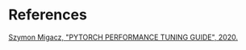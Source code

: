 
# References
[Szymon Migacz, "PYTORCH PERFORMANCE TUNING GUIDE", 2020.](https://nvlabs.github.io/eccv2020-mixed-precision-tutorial/files/szymon_migacz-pytorch-performance-tuning-guide.pdf)
